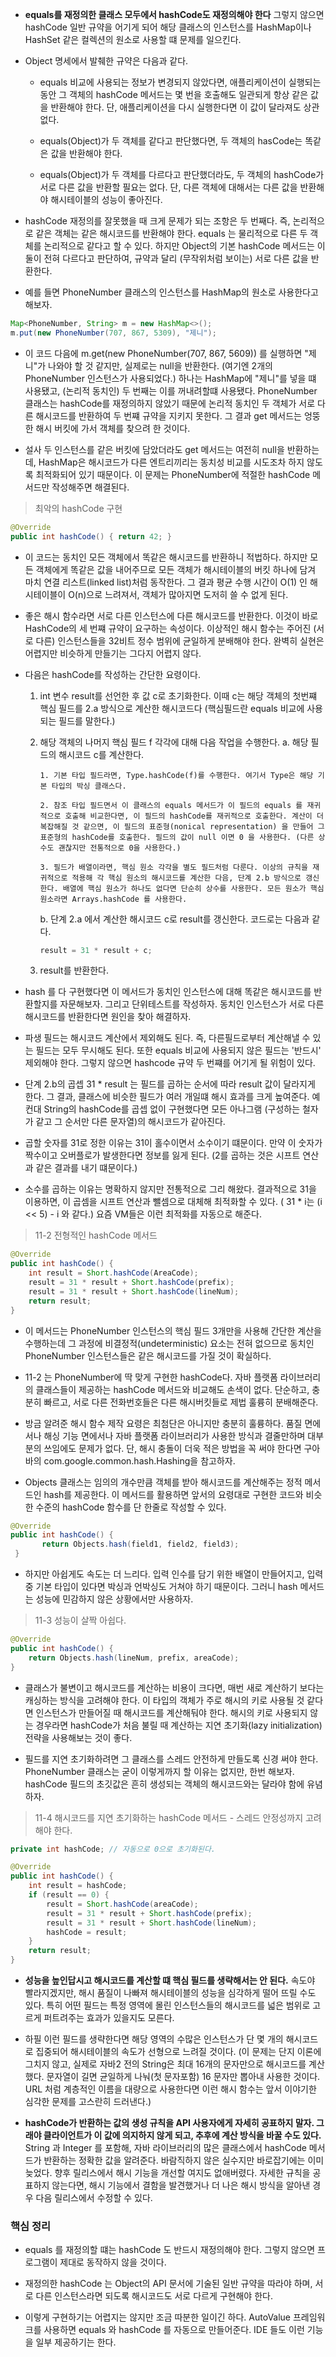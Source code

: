 - **equals를 재정의한 클래스 모두에서 hashCode도 재정의해야 한다** 그렇지 않으면 hashCode 일반 규약을 어기게 되어 해당 클래스의 인스턴스를 HashMap이나 HashSet 같은 컬렉션의 원소로 사용할 떄 문제를 일으킨다.

- Object 명세에서 발췌한 규약은 다음과 같다.

  - equals 비교에 사용되는 정보가 변경되지 않았다면, 애플리케이션이 실행되는 동안 그 객체의 hashCode 메서드는 몇 번을 호출해도 일관되게 항상 같은 값을 반환해야 한다.
    단, 애플리케이션을 다시 실행한다면 이 값이 달라져도 상관없다.

  - equals(Object)가 두 객체를 같다고 판단했다면, 두 객체의 hasCode는 똑같은 값을 반환해야 한다.

  - equals(Object)가 두 객체를 다르다고 판단했더라도, 두 객체의 hashCode가 서로 다른 값을 반환할 필요는 없다. 단, 다른 객체에 대해서는 다른 값을 반환해야 해시테이블의 성능이 좋아진다.

- hashCode 재정의를 잘못했을 때 크게 문제가 되는 조항은 두 번째다. 즉, 논리적으로 같은 객체는 같은 해시코드를 반환해야 한다. equals 는 물리적으로 다른 두 객체를 논리적으로 같다고 할 수 있다. 하지만 Object의 기본 hashCode 메서드는 이 둘이 전혀 다르다고 판단하여, 규약과 달리 (무작위처럼 보이는) 서로 다른 값을 반환한다.

- 예를 들면 PhoneNumber 클래스의 인스턴스를 HashMap의 원소로 사용한다고 해보자.

```java
Map<PhoneNumber, String> m = new HashMap<>();
m.put(new PhoneNumber(707, 867, 5309), "제니");
```

- 이 코드 다음에 m.get(new PhoneNumber(707, 867, 5609)) 를 실행하면 "제니"가 나와야 할 것 같지만, 실제로는 null을 반환한다. (여기엔 2개의 PhoneNumber 인스턴스가 사용되었다.) 하나는 HashMap에 "제니"를 넣을 떄 사용됐고, (논리적 동치인) 두 번째는 이를 꺼내려할떄 사용됐다. PhoneNumber 클래스는 hashCode를 재정의하지 않았기 때문에 논리적 동치인 두 객체가 서로 다른 해시코드를 반환하여 두 번쨰 규약을 지키지 못한다. 그 결과 get 메서드는 엉뚱한 해시 버킷에 가서 객체를 찾으려 한 것이다.

- 설사 두 인스턴스를 같은 버킷에 담았더라도 get 메서드는 여전히 null을 반환하는데, HashMap은 해시코드가 다른 엔트리끼리는 동치성 비교를 시도조차 하지 않도록 최적화되어 있기 때문이다. 이 문제는 PhoneNumber에 적절한 hashCode 메서드만 작성해주면 해결된다.

> 최악의 hashCode 구현

```java
@Override
public int hashCode() { return 42; }
```

- 이 코드는 동치인 모든 객체에서 똑같은 해시코드를 반환하니 적법하다. 하지만 모든 객체에게 똑같은 값을 내어주므로 모든 객체가 해시테이블의 버킷 하나에 담겨 마치 연결 리스트(linked list)처럼 동작한다. 그 결과 평균 수행 시간이 O(1) 인 해시테이블이 O(n)으로 느려져서, 객체가 많아지면 도저히 쓸 수 없게 된다.

- 좋은 해시 함수라면 서로 다른 인스턴스에 다른 해시코드를 반환한다. 이것이 바로 HashCode의 세 번쨰 규약이 요구하는 속성이다. 이상적인 해시 함수는 주어진 (서로 다른) 인스턴스들을 32비트 정수 범위에 균일하게 분배해야 한다. 완벽히 실현은 어렵지만 비슷하게 만들기는 그다지 어렵지 않다.

- 다음은 hashCode를 작성하는 간단한 요령이다.

  1.  int 변수 result를 선언한 후 값 c로 초기화한다. 이때 c는 해당 객체의 첫번쨰 핵심 필드를 2.a 방식으로 계산한 해시코드다 (핵심필드란 equals 비교에 사용되는 필드를 말한다.)

  2.  해당 객체의 나머지 핵심 필드 f 각각에 대해 다음 작업을 수행한다.
      a. 해당 필드의 해시코드 c를 계산한다.

          1. 기본 타입 필드라면, Type.hashCode(f)를 수행한다. 여기서 Type은 해당 기본 타입의 박싱 클래스다.

          2. 참조 타입 필드면서 이 클래스의 equals 메서드가 이 필드의 equals 를 재귀적으로 호출해 비교한다면, 이 필드의 hashCode를 재귀적으로 호출한다. 계산이 더 복잡해질 것 같으면, 이 필드의 표준형(nonical representation) 을 만들어 그 표준형의 hashCode를 호출한다. 필드의 값이 null 이면 0 을 사용한다. (다른 상수도 괜찮지만 전통적으로 0을 사용한다.)

          3. 필드가 배열이라면, 핵심 원소 각각을 별도 필드처럼 다룬다. 이상의 규칙을 재귀적으로 적용해 각 핵심 원소의 해시코드를 계산한 다음, 단계 2.b 방식으로 갱신한다. 배열에 핵심 원소가 하나도 없다면 단순히 상수를 사용한다. 모든 원소가 핵심 원소라면 Arrays.hashCode 를 사용한다.

      b. 단계 2.a 에서 계산한 해시코드 c로 result를 갱신한다. 코드로는 다음과 같다.

      ```java
      result = 31 * result + c;
      ```

  3.  result를 반환한다.

- hash 를 다 구현했다면 이 메서드가 동치인 인스턴스에 대해 똑같은 해시코드를 반환할지를 자문해보자. 그리고 단위테스트를 작성하자. 동치인 인스턴스가 서로 다른 해시코드를 반환한다면 원인을 찾아 해결하자.

- 파생 필드는 해시코드 계산에서 제외해도 된다. 즉, 다른필드로부터 계산해낼 수 있는 필드는 모두 무시해도 된다. 또한 equals 비교에 사용되지 않은 필드는 '반드시' 제외해야 한다. 그렇지 않으면 hashcode 규약 두 번쨰를 어기게 될 위험이 있다.

- 단계 2.b의 곱셉 31 \* result 는 필드를 곱하는 순서에 따라 result 값이 달라지게 한다. 그 결과, 클래스에 비슷한 필드가 여러 개일떄 해시 효과를 크게 높여준다. 예컨대 String의 hashCode를 곱셉 없이 구현했다면 모든 아나그램 (구성하는 철자가 같고 그 순서만 다른 문자열)의 해시코드가 같아진다.

- 곱할 숫자를 31로 정한 이유는 31이 홀수이면서 소수이기 떄문이다. 만약 이 숫자가 짝수이고 오버플로가 발생한다면 정보를 잃게 된다. (2를 곱하는 것은 시프트 연산과 같은 결과를 내기 떄문이다.)

- 소수를 곱하는 이유는 명확하지 않지만 전통적으로 그리 해왔다. 결과적으로 31을 이용하면, 이 곱셈을 시프트 연산과 뺄셈으로 대체해 최적화할 수 있다.
  ( 31 \* i는 (i << 5) - i 와 같다.)
  요즘 VM들은 이런 최적화를 자동으로 해준다.

> 11-2 전형적인 hashCode 메서드

```JAVA
@Override
public int hashCode() {
    int result = Short.hashCode(AreaCode);
    result = 31 * result + Short.hashCode(prefix);
    result = 31 * result + Short.hashCode(lineNum);
    return result;
}
```

- 이 메서드는 PhoneNumber 인스턴스의 핵심 필드 3개만을 사용해 간단한 계산을 수행하는데 그 과정에 비결정적(undeterministic) 요소는 전혀 없으므로 동치인 PhoneNumber 인스턴스들은 같은 해시코드를 가질 것이 확실하다.

- 11-2 는 PhoneNumber에 딱 맞게 구현한 hashCode다. 자바 플랫폼 라이브러리의 클래스들이 제공하는 hashCode 메서드와 비교해도 손색이 없다. 단순하고, 충분히 빠르고, 서로 다른 전화번호들은 다른 해시버킷들로 제법 훌륭히 분배해준다.

- 방금 알려준 해시 함수 제작 요령은 최첨단은 아니지만 충분히 훌륭하다. 품질 면에서나 해싱 기능 면에서나 자바 플랫폼 라이브러리가 사용한 방식과 결줄만하며 대부분의 쓰임에도 문제가 없다. 단, 해시 충돌이 더욱 적은 방법을 꼭 써야 한다면 구아바의 com.google.common.hash.Hashing을 참고하자.

- Objects 클래스는 임의의 개수만큼 객체를 받아 해시코드를 계산해주는 정적 메서드인 hash를 제공한다. 이 메서드를 활용하면 앞서의 요령대로 구현한 코드와 비슷한 수준의 hashCode 함수를 단 한줄로 작성할 수 있다.

```java
@Override
public int hashCode() {
       return Objects.hash(field1, field2, field3);
 }
```

- 하지만 아쉽게도 속도는 더 느리다. 입력 인수를 담기 위한 배열이 만들어지고, 입력 중 기본 타입이 있다면 박싱과 언박싱도 거쳐야 하기 때문이다. 그러니 hash 메서드는 성능에 민감하지 않은 상황에서만 사용하자.

> 11-3 성능이 살짝 아쉽다.

```java
@Override
public int hashCode() {
    return Objects.hash(lineNum, prefix, areaCode);
}
```

- 클래스가 불변이고 해시코드를 계산하는 비용이 크다면, 매번 새로 계산하기 보다는 캐싱하는 방식을 고려해야 한다. 이 타입의 객체가 주로 해시의 키로 사용될 것 같다면 인스턴스가 만들어질 때 해시코드를 계산해둬야 한다. 해시의 키로 사용되지 않는 경우라면 hashCode가 처음 불릴 때 계산하는 지연 초기화(lazy initialization) 전략을 사용해보는 것이 좋다.

- 필드를 지연 초기화하려면 그 클래스를 스레드 안전하게 만들도록 신경 써야 한다. PhoneNumber 클래스는 굳이 이렇게까지 할 이유는 없지만, 한번 해보자. hashCode 필드의 초깃값은 흔히 생성되는 객체의 해시코드와는 달라야 함에 유념하자.

> 11-4 해시코드를 지연 초기화하는 hashCode 메서드 - 스레드 안정성까지 고려해야 한다.

```java
private int hashCode; // 자동으로 0으로 초기화된다.

@Override
public int hashCode() {
    int result = hashCode;
    if (result == 0) {
        result = Short.hashCode(areaCode);
        result = 31 * result + Short.hashCode(prefix);
        result = 31 * result + Short.hashCode(lineNum);
        hashCode = result;
    }
    return result;
}
```

- **성능을 높인답시고 해시코드를 계산할 떄 핵심 필드를 생략해서는 안 된다.** 속도야 빨라지겠지만, 해시 품질이 나빠져 해시테이블의 성능을 심각하게 떨어 뜨릴 수도 있다. 특히 어떤 필드는 특정 영역에 몰린 인스턴스들의 해시코드를 넓은 범위로 고르게 퍼트려주는 효과가 있을지도 모른다.

- 하필 이런 필드를 생략한다면 해당 영역의 수많은 인스턴스가 단 몇 개의 해시코드로 집중되어 해시테이블의 속도가 선형으로 느려질 것이다.
  (이 문제는 단지 이론에 그치지 않고, 실제로 자바2 전의 String은 최대 16개의 문자만으로 해시코드를 계산했다. 문자열이 길면 균일하게 나눠(첫 문자포함) 16 문자만 뽑아내 사용한 것이다. URL 처럼 계층적인 이름을 대량으로 사용한다면 이런 해시 함수는 앞서 이야기한 심각한 문제를 고스란히 드러낸다.)

- **hashCode가 반환하는 값의 생성 규칙을 API 사용자에게 자세히 공표하지 말자. 그래야 클라이언트가 이 값에 의지하지 않게 되고, 추후에 계산 방식을 바꿀 수도 있다.**
  String 과 Integer 를 포함해, 자바 라이브러리의 많은 클래스에서 hashCode 메서드가 반환하는 정확한 값을 알려준다. 바람직하지 않은 실수지만 바로잡기에는 이미 늦었다. 향후 릴리스에서 해시 기능을 개선할 여지도 없애버렸다. 자세한 규칙을 공표하지 않는다면, 해시 기능에서 결함을 발견했거나 더 나은 해시 방식을 알아낸 경우 다음 릴리스에서 수정할 수 있다.

### 핵심 정리

- equals 를 재정의할 떄는 hashCode 도 반드시 재정의해야 한다. 그렇지 않으면 프로그램이 제대로 동작하지 않을 것이다.

- 재정의한 hashCode 는 Object의 API 문서에 기술된 일반 규약을 따라야 하며, 서로 다른 인스턴스라면 되도록 해시코드도 서로 다르게 구현해야 한다.

- 이렇게 구현하기는 어렵지는 않지만 조금 따분한 일이긴 하다. AutoValue 프레임워크를 사용하면 equals 와 hashCode 를 자동으로 만들어준다. IDE 들도 이런 기능을 일부 제공하기는 한다.
